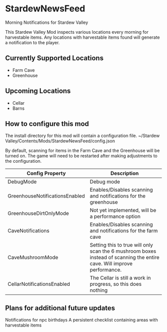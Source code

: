 # StardewNewsFeed
Morning Notifications for Stardew Valley

This Stardew Valley Mod inspects various locations every morning for harvestable items. Any locations with harvestable items found will generate a notification to the player.

## Currently Supported Locations
* Farm Cave
* Greenhouse

## Upcoming Locations
* Cellar
* Barns

## How to configure this mod
The install directory for this mod will contain a configuration file. ~/Stardew Valley/Contents/Mods/StardewNewsFeed/config.json

By default, scanning for items in the Farm Cave and the Greenhouse will be turned on. The game will need to be restarted after making adjustments to the configuration.

|Config Property|Description|
|-|-|
|DebugMode|Debug mode|
|GreenhouseNotificationsEnabled|Enables/Disables scanning and notifications for the greenhouse|
|GreenhouseDirtOnlyMode|Not yet implemented, will be a performance option|
|CaveNotifications|Enables/Disables scanning and notifications for the farm cave|
|CaveMushroomMode|Setting this to true will only scan the 6 mushroom boxes instead of scanning the entire cave. Will improve performance.|
|CellarNotificationsEnabled|The Cellar is still a work in progress, so this does nothing|

## Plans for additional future updates
Notifications for npc birthdays
A persistent checklist containing areas with harvestable items
